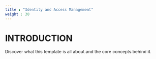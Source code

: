```yaml
---
title : "Identity and Access Management"
weight : 30
---
```


# INTRODUCTION

Discover what this template is all about and the core concepts behind it.